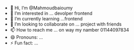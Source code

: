 - 👋 Hi, I’m @Mahmoudbaioumy
- 👀 I’m interested in ... devolper frontend
- 🌱 I’m currently learning ...frontend
- 💞️ I’m looking to collaborate on ... project with friends 
- 📫 How to reach me ... on way my namber 01144097834
- 😄 Pronouns: ...
- ⚡ Fun fact: ...

<!---
Mahmoudbaioimy/Mahmoudbaioimy is a ✨ special ✨ repository because its `README.md` (this file) appears on your GitHub profile.
You can click the Preview link to take a look at your changes.
--->
